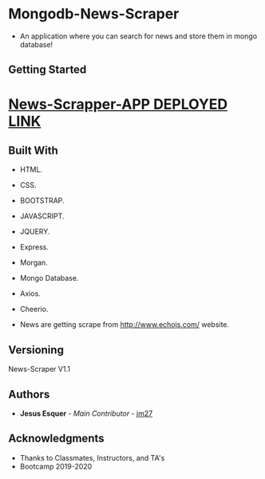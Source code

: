 # Mongodb-News-Scraper
* An application where you can search for news and store them in mongo database!

## Getting Started

[News-Scrapper-APP DEPLOYED LINK](https://still-scrubland-67036.herokuapp.com/ "Homepage")
======

## Built With

* HTML.
* CSS.
* BOOTSTRAP.
* JAVASCRIPT.
* JQUERY.
* Express.
* Morgan.
* Mongo Database.
* Axios.
* Cheerio.

* News are getting scrape from http://www.echojs.com/ website.

## Versioning
News-Scraper V1.1

## Authors

* **Jesus Esquer** - *Main Contributor* - [jm27](https://github.com/jm27)


## Acknowledgments

* Thanks to Classmates, Instructors, and TA's 
* Bootcamp 2019-2020
